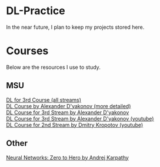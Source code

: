 # DL-Practice
In the near future, I plan to keep my projects stored here.

# Courses
Below are the resources I use to study.

## MSU
[DL for 3rd Course (all streams)](https://github.com/MSU-ML-COURSE/DL-COURSE-22)<br/>
[DL Course by Alexander D'yakonov (more detailed)](https://github.com/Dyakonov/DL)<br/>
[DL Course for 3rd Stream by Alexander D'yakonov](https://github.com/Dyakonov/MSUDL)<br/>
[DL Course for 3rd Stream by Alexander D'yakonov (youtube)](https://www.youtube.com/playlist?list=PLhe7c-LCgl4KOFXmNgNsXM5mhYdLq_hxn)<br/>
[DL Course for 2nd Stream by Dmitry Kropotov (youtube)](https://youtube.com/playlist?list=PLzdAwQrglFyKECQU2noqoeAImVFZW7dfN)<br/>

## Other
[Neural Networks: Zero to Hero by Andrej Karpathy](https://github.com/karpathy/nn-zero-to-hero)
